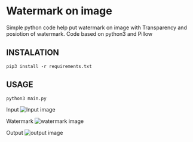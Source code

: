# Watermark on image

Simple python code help put watermark on image with Transparency and posiotion of
watermark.
Code based on python3 and Pillow



INSTALATION
----------
```
pip3 install -r requirements.txt
```

USAGE
----------
```
python3 main.py
```


Input
![Input image](/pceuropa/watermark_image_py/filename.png "input image")

Watermark
![watermark image](/pceuropa/watermark_image_py/watermark.png "watermark image")

Output
![output image](/pceuropa/watermark_image_py/output.png "output image")
